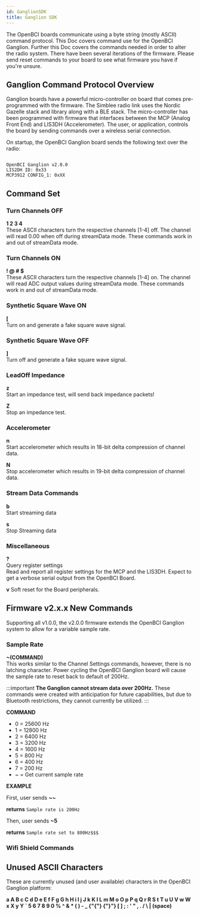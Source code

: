 ```yaml
---
id: GanglionSDK
title: Ganglion SDK
---
```


The OpenBCI boards communicate using a byte string (mostly ASCII) command protocol. This Doc covers command use for the OpenBCI Ganglion. Further this Doc covers the commands needed in order to alter the radio system. There have been several iterations of the firmware. Please send reset commands to your board to see what firmware you have if you're unsure.

## Ganglion Command Protocol Overview

Ganglion boards have a powerful micro-controller on board that comes pre-programmed with the firmware. The Simblee radio link uses the Nordic Gazelle stack and library along with a BLE stack. The micro-controller has been programmed with firmware that interfaces between the MCP (Analog Front End) and LIS3DH (Accelerometer). The user, or application, controls the board by sending commands over a wireless serial connection.

On startup, the OpenBCI Ganglion board sends the following text over the radio:

```

OpenBCI Ganglion v2.0.0
LIS2DH ID: 0x33
MCP3912 CONFIG_1: 0xXX

```

## Command Set

### Turn Channels OFF

**1 2 3 4**  
These ASCII characters turn the respective channels [1-4] off. The channel will read 0.00 when off during streamData mode. These commands work in and out of streamData mode.

### Turn Channels ON

**! @ # $**  
These ASCII characters turn the respective channels [1-4] on. The channel will read ADC output values during streamData mode. These commands work in and out of streamData mode.

### Synthetic Square Wave ON

**\[**  
Turn on and generate a fake square wave signal.

### Synthetic Square Wave OFF

**]**  
Turn off and generate a fake square wave signal.

### LeadOff Impedance

**z**  
Start an impedance test, will send back impedance packets!

**Z**  
Stop an impedance test.

### Accelerometer

**n**  
Start accelerometer which results in 18-bit delta compression of channel data.

**N**  
Stop accelerometer which results in 19-bit delta compression of channel data.

### Stream Data Commands

**b**  
Start streaming data

**s**  
Stop Streaming data

### Miscellaneous

**?**  
Query register settings  
Read and report all register settings for the MCP and the LIS3DH. Expect to get a verbose serial output from the OpenBCI Board.

**v**
Soft reset for the Board peripherals.

## Firmware v2.x.x New Commands

Supporting all v1.0.0, the v2.0.0 firmware extends the OpenBCI Ganglion system to allow for a variable sample rate.

### Sample Rate

**~(COMMAND)**  
This works similar to the Channel Settings commands, however, there is no latching character. Power cycling the OpenBCI Ganglion board will cause the sample rate to reset back to default of 200Hz.

:::important
**The Ganglion cannot stream data over 200Hz.** These commands were created with anticipation for future capabilities, but due to Bluetooth restrictions, they cannot currently be utilized.
:::

**COMMAND**

- 0 = 25600 Hz
- 1 = 12800 Hz
- 2 = 6400 Hz
- 3 = 3200 Hz
- 4 = 1600 Hz
- 5 = 800 Hz
- 6 = 400 Hz
- 7 = 200 Hz
- ~ = Get current sample rate

**EXAMPLE**

First, user sends **\~~**

**returns** `Sample rate is 200Hz`

Then, user sends **~5**

**returns** `Sample rate set to 800Hz$$$`

### Wifi Shield Commands

## Unused ASCII Characters

These are currently unused (and user available) characters in the OpenBCI Ganglion platform:

**a A B c C d D e E f F g G h H i I j J k K l L m M o O p P q Q r R S t T u U V w W x X y Y \` 5 6 7 8 9 0 % ^ & \* ( ) - \_ {"{"} {"}"} [ ] ; : ' " , . / \\ | (space)**
